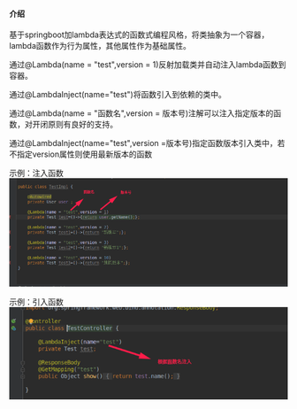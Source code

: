 

#### 介绍
基于springboot加lambda表达式的函数式编程风格，将类抽象为一个容器，lambda函数作为行为属性，其他属性作为基础属性。

通过@Lambda(name = "test",version = 1)反射加载类并自动注入lambda函数到容器。

通过@LambdaInject(name="test")将函数引入到依赖的类中。

通过@Lambda(name = "函数名",version = 版本号)注解可以注入指定版本的函数，对开闭原则有良好的支持。

通过@LambdaInject(name="test",version =版本号)指定函数版本引入类中，若不指定version属性则使用最新版本的函数


示例：注入函数
![输入图片说明](https://github.com/jitool/lambda-spring-boot-starter/blob/master/images/Dome1.png "TIM图片20190405222806.png")<br>
 
示例：引入函数
![输入图片说明](https://github.com/jitool/lambda-spring-boot-starter/blob/master/images/Dome2.png "TIM图片20190405223506.png")<br>




